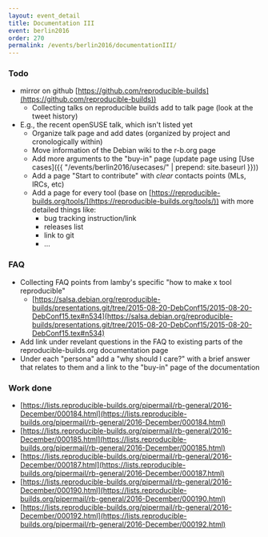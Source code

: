 ```yaml
---
layout: event_detail
title: Documentation III
event: berlin2016
order: 270
permalink: /events/berlin2016/documentationIII/
---
```


### Todo
 * mirror on github [https://github.com/reproducible-builds](https://github.com/reproducible-builds))
   * Collecting talks on reproducible builds add to talk page (look at the tweet history)
 * E.g., the recent openSUSE talk, which isn't listed yet
   * Organize talk page and add dates (organized by project and cronologically within)
   * Move information of the Debian wiki to the r-b.org page
   * Add more arguments to the "buy-in" page (update page using [Use cases]({{ "/events/berlin2016/usecases/" | prepend: site.baseurl }}))
   * Add a page "Start to contribute" with *clear* contacts points (MLs, IRCs, etc)
   * Add a page for every tool (base on [https://reproducible-builds.org/tools/](https://reproducible-builds.org/tools/)) with more detailed things like:
      * bug tracking instruction/link
      * releases list
      * link to git
      * ...

### FAQ
 * Collecting FAQ points from lamby's specific "how to make x tool reproducible" 
   * [https://salsa.debian.org/reproducible-builds/presentations.git/tree/2015-08-20-DebConf15/2015-08-20-DebConf15.tex#n534](https://salsa.debian.org/reproducible-builds/presentations.git/tree/2015-08-20-DebConf15/2015-08-20-DebConf15.tex#n534)
 * Add link under revelant questions in the FAQ to existing parts of the reproducible-builds.org documentation page
 *  Under each "persona" add a "why should I care?" with a brief answer that relates to them and a link to the "buy-in" page of the documentation
	
### Work done

 * [https://lists.reproducible-builds.org/pipermail/rb-general/2016-December/000184.html](https://lists.reproducible-builds.org/pipermail/rb-general/2016-December/000184.html)
 * [https://lists.reproducible-builds.org/pipermail/rb-general/2016-December/000185.html](https://lists.reproducible-builds.org/pipermail/rb-general/2016-December/000185.html)
 * [https://lists.reproducible-builds.org/pipermail/rb-general/2016-December/000187.html](https://lists.reproducible-builds.org/pipermail/rb-general/2016-December/000187.html)
 * [https://lists.reproducible-builds.org/pipermail/rb-general/2016-December/000190.html](https://lists.reproducible-builds.org/pipermail/rb-general/2016-December/000190.html)
 * [https://lists.reproducible-builds.org/pipermail/rb-general/2016-December/000192.html](https://lists.reproducible-builds.org/pipermail/rb-general/2016-December/000192.html)

